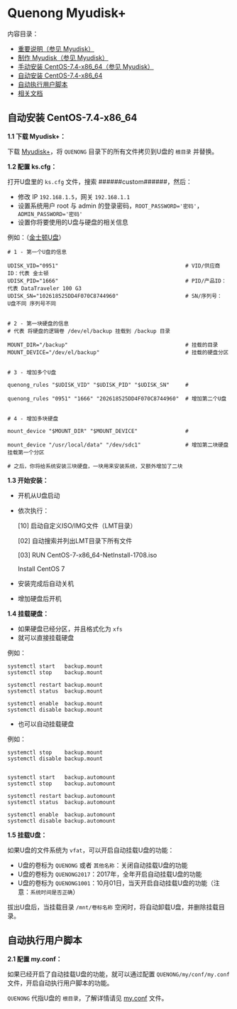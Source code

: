 ﻿# Quenong Myudisk+

内容目录：

 - [重要说明（参见 Myudisk）][1]
 - [制作 Myudisk（参见 Myudisk）][2]
 - [手动安装 CentOS-7.4-x86_64（参见 Myudisk）][3]
 - [自动安装 CentOS-7.4-x86_64][4]
 - [自动执行用户脚本][5]
 - [相关文档][6]

## 自动安装 CentOS-7.4-x86_64

**1.1 下载 Myudisk+：**

下载 [Myudisk+][7]，将 `QUENONG` 目录下的所有文件拷贝到U盘的 `根目录` 并替换。

**1.2 配置 ks.cfg：**

打开U盘里的 `ks.cfg` 文件，搜索 ######custom######，然后：

 - 修改 IP `192.168.1.5`，网关 `192.168.1.1`
 - 设置系统用户 root 与 admin 的登录密码，`ROOT_PASSWORD='密码'`，`ADMIN_PASSWORD='密码'`
 - 设置你将要使用的U盘与硬盘的相关信息

例如：（[金士顿U盘][8]）

    # 1 - 第一个U盘的信息
    
    UDISK_VID="0951"                                        # VID/供应商ID：代表 金士顿
    UDISK_PID="1666"                                        # PID/产品ID：  代表 DataTraveler 100 G3
    UDISK_SN="102618525DD4F070C8744960"                     # SN/序列号：   U盘不同 序列号不同
    
    
    # 2 - 第一块硬盘的信息
    # 代表 将硬盘的逻辑卷 /dev/el/backup 挂载到 /backup 目录
    
    MOUNT_DIR="/backup"                                     # 挂载的目录
    MOUNT_DEVICE="/dev/el/backup"                           # 挂载的硬盘分区
    
    
    # 3 - 增加多个U盘
    
    quenong_rules "$UDISK_VID" "$UDISK_PID" "$UDISK_SN"     #
    
    quenong_rules "0951" "1666" "202618525DD4F070C8744960"  # 增加第二个U盘
    
    
    # 4 - 增加多块硬盘
    
    mount_device "$MOUNT_DIR" "$MOUNT_DEVICE"               #
    
    mount_device "/usr/local/data" "/dev/sdc1"              # 增加第二块硬盘    挂载第一个分区
    
    # 之后，你将给系统安装三块硬盘，一块用来安装系统，又额外增加了二块

**1.3 开始安装：**

 - 开机从U盘启动
 - 依次执行：

    \[10] 启动自定义ISO/IMG文件（LMT目录）
    
    [02] 自动搜索并列出LMT目录下所有文件
    
    [03] RUN CentOS-7-x86_64-NetInstall-1708.iso
    
    Install CentOS 7

 - 安装完成后自动关机
 - 增加硬盘后开机

**1.4 挂载硬盘：**

 - 如果硬盘已经分区，并且格式化为 `xfs`
 - 就可以直接挂载硬盘

例如：

    systemctl start   backup.mount
    systemctl stop    backup.mount
    
    systemctl restart backup.mount
    systemctl status  backup.mount
    
    systemctl enable  backup.mount
    systemctl disable backup.mount

 - 也可以自动挂载硬盘

例如：

    systemctl stop    backup.mount
    systemctl disable backup.mount
    
    
    systemctl start   backup.automount
    systemctl stop    backup.automount
    
    systemctl restart backup.automount
    systemctl status  backup.automount
    
    systemctl enable  backup.automount
    systemctl disable backup.automount

**1.5 挂载U盘：**

如果U盘的文件系统为 `vfat`，可以开启自动挂载U盘的功能：

 - U盘的卷标为 `QUENONG` 或者 `其他名称`：关闭自动挂载U盘的功能
 - U盘的卷标为 `QUENONG2017`：2017年，全年开启自动挂载U盘的功能
 - U盘的卷标为 `QUENONG1001`：10月01日，当天开启自动挂载U盘的功能（注意：`系统时间是否正确`）

拔出U盘后，当挂载目录 `/mnt/卷标名称` 空闲时，将自动卸载U盘，并删除挂载目录。

## 自动执行用户脚本

**2.1 配置 my.conf：**

如果已经开启了自动挂载U盘的功能，就可以通过配置 `QUENONG/my/conf/my.conf` 文件，开启自动执行用户脚本的功能。

`QUENONG` 代指U盘的 `根目录`，了解详情请见 [my.conf][9] 文件。














  [1]: https://github.com/quefei/myudisk#%E9%87%8D%E8%A6%81%E8%AF%B4%E6%98%8E
  [2]: https://github.com/quefei/myudisk#%E5%88%B6%E4%BD%9C-myudisk
  [3]: https://github.com/quefei/myudisk#%E6%89%8B%E5%8A%A8%E5%AE%89%E8%A3%85-centos-74-x86_64
  [4]: https://github.com/quefei/myudiskplus#%E8%87%AA%E5%8A%A8%E5%AE%89%E8%A3%85-centos-74-x86_64
  [5]: https://github.com/quefei/myudiskplus#%E8%87%AA%E5%8A%A8%E6%89%A7%E8%A1%8C%E7%94%A8%E6%88%B7%E8%84%9A%E6%9C%AC
  [6]: https://github.com/quefei/docs
  [7]: https://gitee.com/quefei/myudiskplus/repository/archive/master
  [8]: http://www.kingston.com/cn/usb/personal_business/dt100g3
  [9]: https://github.com/quefei/myudiskplus/blob/master/QUENONG/my/conf/my.conf